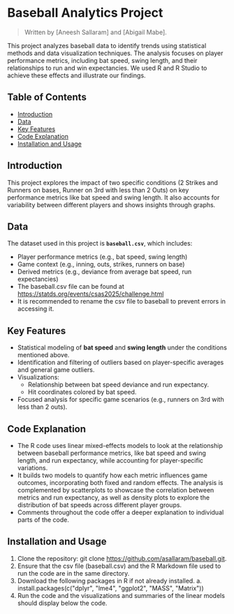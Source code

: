 # Baseball Analytics Project

> Written by [Aneesh Sallaram] and [Abigail Mabe].


This project analyzes baseball data to identify trends using statistical methods and data visualization techniques. The analysis focuses on player performance metrics, including bat speed, swing length, and their relationships to run and win expectancies. We used R and R Studio to achieve these effects and illustrate our findings.

## Table of Contents
- [Introduction](#introduction)
- [Data](#data)
- [Key Features](#key-features)
- [Code Explanation](#code-explanation)
- [Installation and Usage](#installation-and-usage)


## Introduction
This project explores the impact of two specific conditions (2 Strikes and Runners on bases, Runner on 3rd with less than 2 Outs) on key performance metrics like bat speed and swing length. It also accounts for variability between different players and shows insights through graphs.

## Data
The dataset used in this project is **`baseball.csv`**, which includes:
- Player performance metrics (e.g., bat speed, swing length)
- Game context (e.g., inning, outs, strikes, runners on base)
- Derived metrics (e.g., deviance from average bat speed, run expectancies)
- The baseball.csv file can be found at https://statds.org/events/csas2025/challenge.html
- It is recommended to rename the csv file to baseball to prevent errors in accessing it.

## Key Features
- Statistical modeling of **bat speed** and **swing length** under the conditions mentioned above.
- Identification and filtering of outliers based on player-specific averages and general game outliers.
- Visualizations:
  - Relationship between bat speed deviance and run expectancy.
  - Hit coordinates colored by bat speed.
- Focused analysis for specific game scenarios (e.g., runners on 3rd with less than 2 outs).

## Code Explanation
- The R code uses linear mixed-effects models to look at the relationship between baseball performance metrics, like bat speed and swing length, and run expectancy, while accounting for player-specific variations.
- It builds two models to quantify how each metric influences game outcomes, incorporating both fixed and random effects. The analysis is complemented by scatterplots to showcase the correlation between metrics and run expectancy, as well as density plots to explore the distribution of bat speeds across different player groups.
- Comments throughout the code offer a deeper explanation to individual parts of the code.

## Installation and Usage
1. Clone the repository:
   git clone https://github.com/asallaram/baseball.git.
2. Ensure that the csv file (baseball.csv) and the R Markdown file used to run the code are in the same directory.
3. Download the following packages in R if not already installed.
   a. install.packages(c("dplyr", "lme4", "ggplot2", "MASS", "Matrix"))
4. Run the code and the visualizations and summaries of the linear models should display below the code.

